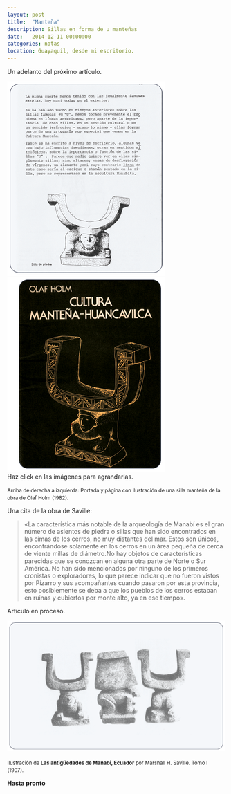 ```yaml
---
layout: post
title:  "Manteña"
description: Sillas en forma de u manteñas
date:   2014-12-11 00:00:00
categories: notas
location: Guayaquil, desde mi escritorio.
---
```


Un adelanto del próximo artículo.  

<section class="fluido">
				<div class="gallery">
				<a href="/assets/u-chair1.png" title="" data-fluidbox class="col-2"><img src="/assets/u-chair1.png" alt="" title="" /></a>								
				<a href="/assets/u-chair2.png" title="" data-fluidbox class="col-2"><img src="/assets/u-chair2.png" alt="" title="" /></a>
				<figcaption>Haz click en las imágenes para agrandarlas.</figcaption>
				</div>
</section>

<small>Arriba de derecha a izquierda: Portada y página con ilustración de una silla manteña de la obra de Olaf Holm (1982).</small>

Una cita de la obra de Saville:    

> &laquo;La característica más notable de la arqueología de Manabí es el gran número de asientos de piedra o sillas que han sido encontrados en las cimas de los cerros, no muy distantes del mar. Estos son únicos, encontrándose solamente en los cerros en un área pequeña de cerca de viente millas de diámetro.No hay objetos de características parecidas que se conozcan en alguna otra parte de Norte o Sur América. No han sido mencionados por ninguno de los primeros cronistas o exploradores, lo que parece indicar que no fueron vistos por Pizarro y sus acompañantes cuando pasaron por esta provincia, esto posiblemente se deba a que los pueblos de los cerros estaban en ruinas y cubiertos por monte alto, ya en ese tiempo&raquo;.

Artículo en proceso.  

<section class="fluido">
				<div class="gallery">
				<a href="/assets/u-chair.png" title="" data-fluidbox class="col-1"><img src="/assets/u-chair.png" alt="" title="" /></a>				</div>
</section>

<small>Ilustración de **Las antigüedades de Manabí, Ecuador** por Marshall H. Saville. Tomo I (1907).</small>
 
**Hasta pronto**
